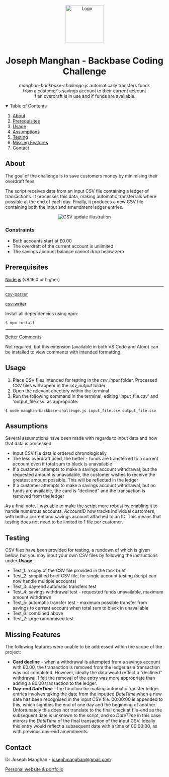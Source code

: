 <div align="center">
  <a href="https://www.josephmanghan.com/">
    <img src="https://svgshare.com/i/Y_7.svg" alt="Logo" width="120" height="120">
  </a>
  <h1> Joseph Manghan - Backbase Coding Challenge</h1>
  <p>
    <em>manghan-backbase-challenge.js</em> automatically transfers funds <br>from a customer's savings account to their current account <br>if an overdraft is in use       and if funds are available. 
  </p>
</div>

<!-- TABLE OF CONTENTS -->
<details open="open">
  <summary>Table of Contents</summary>
  <ol>
    <li><a href="#about">About</a></li>
    <li><a href="#Prerequisites">Prerequisites</a></li>
    <li><a href="#usage">Usage</a></li>
    <li><a href="#assumptions">Assumptions</a></li>
    <li><a href="#testing">Testing</a></li>
    <li><a href="#missing-features">Missing Features</a></li>
    <li><a href="#contact">Contact</a></li>
  </ol>
</details>

## About

The goal of the challenge is to save customers money by minimising their overdraft fees. 

The script receives data from an input CSV file containing a ledger of transactions. It processes this data, making automatic transferrals where possible at the end of each day. Finally, it produces a new CSV file containing both the input and amendment ledger entries.

<div align="center">
  <img src="https://i.ibb.co/YZnSQXy/csv-update-illustration.png" alt="CSV update illustration">
</div>

### Constraints

- Both accounts start at £0.00
- The overdraft of the current account is unlimited 
- The savings account balance cannot drop below zero

## Prerequisites

[Node.js](https://nodejs.org/en/download/) (v8.16.0 or higher)

- - -

[csv-parser](https://github.com/mafintosh/csv-parser)

[csv-writer](https://www.npmjs.com/package/csv-writer)

Install all dependencies using npm:
```console
$ npm install
```
- - -

[Better Comments](https://marketplace.visualstudio.com/items?itemName=aaron-bond.better-comments)

Not required, but this extension (available in both VS Code and Atom) can be installed to view comments with intended formatting. 

## Usage 
1. Place CSV files intended for testing in the *csv_input* folder. Processed CSV files will appear in the *csv_output* folder
2. Open the relevant directory within the terminal
3. Run the following command in the terminal, editing 'input_file.csv' and 'output_file.csv' as appropriate:
```console
$ node manghan-backbase-challenge.js input_file.csv output_file.csv
```

## Assumptions
Several assumptions have been made with regards to input data and how that data is processed:
- Input CSV file data is ordered chronologically
- The less overdraft used, the better - funds are transferred to a current account even if total sum to black is unavailable
- If a customer attempts to make a savings account withdrawal, but the requested amount is unavailable, the customer wishes to receive the greatest amount possible. This will be reflected in the ledger
- If a customer attempts to make a savings account withdrawal, but no funds are available, the card is "declined" and the transaction is removed from the ledger

As a final note, I was able to make the script more robust by enabling it to handle numerous accounts. *AccountID* now tracks individual customers, with both a current and savings account attached to an ID. This means that testing does not need to be limited to 1 file per customer.

## Testing

CSV files have been provided for testing, a rundown of which is given below, but you may input your own CSV files by following the instructions under **Usage**. 
- Test_1: a copy of the CSV file provided in the task brief
- Test_2: simplified brief CSV file, for single account testing (script can now handle multiple accounts)
- Test_3: day-end automatic transfers test
- Test_4: savings withdrawal test - requested funds unavailable, maximum amount withdrawn
- Test_5: automatic transfer test - maximum possible transfer from savings to current account when total sum to black in unavailable
- Test_6: combined above
- Test_7: large randomised test

## Missing Features

The following features were unable to be addressed within the scope of the project:
- **Card decline** - when a withdrawal is attempted from a savings account with £0.00, the transaction is removed from the ledger as a transaction was not completed. However, ideally the data would reflect a “declined” withdrawal. I felt the removal of the entry was more appropriate than adding a £0.00 transaction to the ledger.
- **Day-end *DateTime*** - the function for making automatic transfer ledger entries involves taking the date from the inputted *DateTime* when a new date has been recognised in the input CSV file. 00:00:00 is appended to this, which signifies the end of one day and the beginning of another. Unfortunately this does not translate to the final check at file-end as the subsequent date is unknown to the script, and so *DateTime* in this case mirrors the *DateTime* of the final transaction of the input CSV. Ideally this entry would reflect a subsequent date with a time of 00:00:00, as with previous day-end amendments.

## Contact
Dr Joseph Manghan - josephmanghan@gmail.com

[Personal website & portfolio](https://www.josephmanghan.com/)
